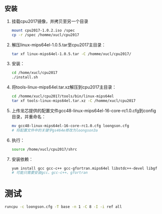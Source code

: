 ## 安装

1. 挂载cpu2017镜像，并拷贝至另一个目录

   ```sh
   mount cpu2017-1.0.2.iso /spec
   cp -r /spec /homme/xucl/cpu2017
   ```

2. 解压linux-mips64el-1.0.5.tar至cpu2017主目录：

   ```sh
   tar xf linux-mips64el-1.0.5.tar -C /homme/xucl/cpu2017/
   ```

3. 安装：

   ```sh
   cd /home/xucl/cpu2017
   ./install.sh
   ```

4. 将tools-linux-mips64el.tar.xz解压到cpu2017主目录：

   ```sh
   cd /homme/xucl/cpu2017/tools/bin/linux-mips64el
   tar xf tools-linux-mips64el.tar.xz -C /homme/xucl/cpu2017
   ```

5. 上传龙芯提供的配置文件gcc48-linux-mips64el-16-core-rc1.0.cfg到config目录，并重命名：

   ```sh
   mv gcc48-linux-mips64el-16-core-rc1.0.cfg loongson.cfg
   # 将配置文件中的关键字gs464e修改为loongson3a
   ```

6. 执行：

   ```sh
   source /home/xucl/cpu2017/shrc
   ```

7. 安装依赖：

   ```sh
   yum install gcc gcc-c++ gcc-gfortran.mips64el libstdc++-devel libgfortran
   # 可能只需要安装gcc、gcc-c++、gfortran
   ```

# 测试

```sh
runcpu -c loongson.cfg -T base -n 1 -C 8 -I -i ref all
```



